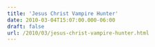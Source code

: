 ```yaml
---
title: 'Jesus Christ Vampire Hunter'
date: 2010-03-04T15:07:00.000-06:00
draft: false
url: /2010/03/jesus-christ-vampire-hunter.html
---
```


<object height="385" width="480">
<param name="movie" value="http://www.youtube.com/v/4LRIypcaIX4&amp;hl=en_US&amp;fs=1&amp;">
<param name="allowFullScreen" value="true">
<param name="allowscriptaccess" value="always">
<embed src="http://www.youtube.com/v/4LRIypcaIX4&amp;hl=en_US&amp;fs=1&amp;" type="application/x-shockwave-flash" allowscriptaccess="always" allowfullscreen="true" width="480" height="385">
</object>